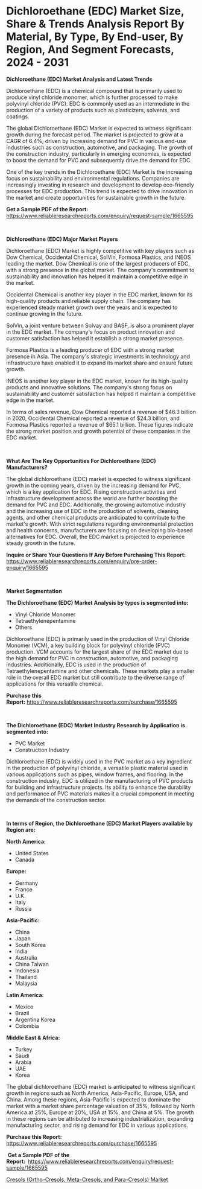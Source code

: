 <p><h1>Dichloroethane (EDC) Market Size, Share & Trends Analysis Report By Material, By Type, By End-user, By Region, And Segment Forecasts, 2024 - 2031</h1></p><p><strong>Dichloroethane (EDC) Market Analysis and Latest Trends</strong></p>
<p><p>Dichloroethane (EDC) is a chemical compound that is primarily used to produce vinyl chloride monomer, which is further processed to make polyvinyl chloride (PVC). EDC is commonly used as an intermediate in the production of a variety of products such as plasticizers, solvents, and coatings.</p><p>The global Dichloroethane (EDC) Market is expected to witness significant growth during the forecast period. The market is projected to grow at a CAGR of 6.4%, driven by increasing demand for PVC in various end-use industries such as construction, automotive, and packaging. The growth of the construction industry, particularly in emerging economies, is expected to boost the demand for PVC and subsequently drive the demand for EDC.</p><p>One of the key trends in the Dichloroethane (EDC) Market is the increasing focus on sustainability and environmental regulations. Companies are increasingly investing in research and development to develop eco-friendly processes for EDC production. This trend is expected to drive innovation in the market and create opportunities for sustainable growth in the future.</p></p>
<p><strong>Get a Sample PDF of the Report:&nbsp;</strong> <a href="https://www.reliableresearchreports.com/enquiry/request-sample/1665595">https://www.reliableresearchreports.com/enquiry/request-sample/1665595</a></p>
<p>&nbsp;</p>
<p><strong>Dichloroethane (EDC) Major Market Players</strong></p>
<p><p>Dichloroethane (EDC) Market is highly competitive with key players such as Dow Chemical, Occidental Chemical, SolVin, Formosa Plastics, and INEOS leading the market. Dow Chemical is one of the largest producers of EDC, with a strong presence in the global market. The company's commitment to sustainability and innovation has helped it maintain a competitive edge in the market.</p><p>Occidental Chemical is another key player in the EDC market, known for its high-quality products and reliable supply chain. The company has experienced steady market growth over the years and is expected to continue growing in the future.</p><p>SolVin, a joint venture between Solvay and BASF, is also a prominent player in the EDC market. The company's focus on product innovation and customer satisfaction has helped it establish a strong market presence.</p><p>Formosa Plastics is a leading producer of EDC with a strong market presence in Asia. The company's strategic investments in technology and infrastructure have enabled it to expand its market share and ensure future growth.</p><p>INEOS is another key player in the EDC market, known for its high-quality products and innovative solutions. The company's strong focus on sustainability and customer satisfaction has helped it maintain a competitive edge in the market.</p><p>In terms of sales revenue, Dow Chemical reported a revenue of $46.3 billion in 2020, Occidental Chemical reported a revenue of $24.3 billion, and Formosa Plastics reported a revenue of $65.1 billion. These figures indicate the strong market position and growth potential of these companies in the EDC market.</p></p>
<p>&nbsp;</p>
<p><strong>What Are The Key Opportunities For Dichloroethane (EDC) Manufacturers?</strong></p>
<p><p>The global dichloroethane (EDC) market is expected to witness significant growth in the coming years, driven by the increasing demand for PVC, which is a key application for EDC. Rising construction activities and infrastructure development across the world are further boosting the demand for PVC and EDC. Additionally, the growing automotive industry and the increasing use of EDC in the production of solvents, cleaning agents, and other chemical products are anticipated to contribute to the market's growth. With strict regulations regarding environmental protection and health concerns, manufacturers are focusing on developing bio-based alternatives for EDC. Overall, the EDC market is projected to experience steady growth in the future.</p></p>
<p><strong>Inquire or Share Your Questions If Any Before Purchasing This Report:</strong> <a href="https://www.reliableresearchreports.com/enquiry/pre-order-enquiry/1665595">https://www.reliableresearchreports.com/enquiry/pre-order-enquiry/1665595</a></p>
<p>&nbsp;</p>
<p><strong>Market Segmentation</strong></p>
<p><strong>The Dichloroethane (EDC) Market Analysis by types is segmented into:</strong></p>
<p><ul><li>Vinyl Chloride Monomer</li><li>Tetraethylenepentamine</li><li>Others</li></ul></p>
<p><p>Dichloroethane (EDC) is primarily used in the production of Vinyl Chloride Monomer (VCM), a key building block for polyvinyl chloride (PVC) production. VCM accounts for the largest share of the EDC market due to the high demand for PVC in construction, automotive, and packaging industries. Additionally, EDC is used in the production of Tetraethylenepentamine and other chemicals. These markets play a smaller role in the overall EDC market but still contribute to the diverse range of applications for this versatile chemical.</p></p>
<p><strong>Purchase this Report:&nbsp;</strong><a href="https://www.reliableresearchreports.com/purchase/1665595">https://www.reliableresearchreports.com/purchase/1665595</a></p>
<p>&nbsp;</p>
<p><strong>The Dichloroethane (EDC) Market Industry Research by Application is segmented into:</strong></p>
<p><ul><li>PVC Market</li><li>Construction Industry</li></ul></p>
<p><p>Dichloroethane (EDC) is widely used in the PVC market as a key ingredient in the production of polyvinyl chloride, a versatile plastic material used in various applications such as pipes, window frames, and flooring. In the construction industry, EDC is utilized in the manufacturing of PVC products for building and infrastructure projects. Its ability to enhance the durability and performance of PVC materials makes it a crucial component in meeting the demands of the construction sector.</p></p>
<p>&nbsp;</p>
<p><strong>In terms of Region, the Dichloroethane (EDC) Market Players available by Region are:</strong></p>
<p>
    <p> <strong> North America: </strong>
        <ul>
            <li>United States</li>
            <li>Canada</li>
        </ul>
        </p> 
    <p> <strong> Europe: </strong>
        <ul>
            <li>Germany</li>
            <li>France</li>
            <li>U.K.</li>
            <li>Italy</li>
            <li>Russia</li>
        </ul>
        </p> 
    <p> <strong> Asia-Pacific: </strong>
        <ul>
            <li>China</li>
            <li>Japan</li>
            <li>South Korea</li>
            <li>India</li>
            <li>Australia</li>
            <li>China Taiwan</li>
            <li>Indonesia</li>
            <li>Thailand</li>
            <li>Malaysia</li>
        </ul>
        </p> 
    <p> <strong> Latin America: </strong>
        <ul>
            <li>Mexico</li>
            <li>Brazil</li>
            <li>Argentina Korea</li>
            <li>Colombia</li>
        </ul>
        </p> 
    <p> <strong> Middle East & Africa: </strong>
        <ul>
            <li>Turkey</li>
            <li>Saudi</li>
            <li>Arabia</li>
            <li>UAE</li>
            <li>Korea</li>
        </ul>
    </p>
    </p>
<p><p>The global dichloroethane (EDC) market is anticipated to witness significant growth in regions such as North America, Asia-Pacific, Europe, USA, and China. Among these regions, Asia-Pacific is expected to dominate the market with a market share percentage valuation of 35%, followed by North America at 25%, Europe at 20%, USA at 15%, and China at 5%. The growth in these regions can be attributed to increasing industrialization, expanding manufacturing sector, and rising demand for EDC in various applications.</p></p>
<p><strong>Purchase this Report: </strong><a href="https://www.reliableresearchreports.com/purchase/1665595">https://www.reliableresearchreports.com/purchase/1665595</a></p>
<p>&nbsp;<strong>Get a Sample PDF of the Report:&nbsp;&nbsp;</strong><a href="https://www.reliableresearchreports.com/enquiry/request-sample/1665595">https://www.reliableresearchreports.com/enquiry/request-sample/1665595</a></p>
<p><strong></strong></p>
<p><p><a href="https://github.com/nicholepatriciadoylenwnrjr0/Market-Research-Report-List-1/blob/main/cresols-ortho-cresols-meta-cresols-and-para-cresols-market.md">Cresols (Ortho-Cresols, Meta-Cresols, and Para-Cresols) Market</a></p></p>